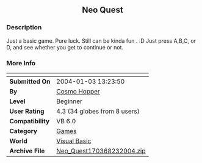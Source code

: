 ﻿<div align="center">

## Neo Quest


</div>

### Description

Just a basic game. Pure luck. Still can be kinda fun . :D Just press A,B,C, or D, and see whether you get to continue or not.
 
### More Info
 


<span>             |<span>
---                |---
**Submitted On**   |2004-01-03 13:23:50
**By**             |[Cosmo Hopper](https://github.com/Planet-Source-Code/PSCIndex/blob/master/ByAuthor/cosmo-hopper.md)
**Level**          |Beginner
**User Rating**    |4.3 (34 globes from 8 users)
**Compatibility**  |VB 6\.0
**Category**       |[Games](https://github.com/Planet-Source-Code/PSCIndex/blob/master/ByCategory/games__1-38.md)
**World**          |[Visual Basic](https://github.com/Planet-Source-Code/PSCIndex/blob/master/ByWorld/visual-basic.md)
**Archive File**   |[Neo\_Quest170368232004\.zip](https://github.com/Planet-Source-Code/cosmo-hopper-neo-quest__1-51468/archive/master.zip)








